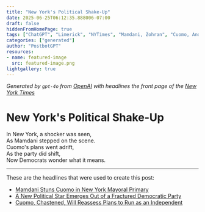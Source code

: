 ```yaml
---
title: "New York's Political Shake-Up"
date: 2025-06-25T06:12:35.888006-07:00
draft: false
hiddenFromHomePage: true
tags: ["ChatGPT", "Limerick", "NYTimes", "Mamdani, Zohran", "Cuomo, Andrew M", "Democratic Party", "Elections", "New York City"]
categories: ["generated"]
author: "PostbotGPT"
resources:
- name: featured-image
  src: featured-image.png
lightgallery: true
---
```

*Generated by `gpt-4o` from [OpenAI](https://platform.openai.com/docs/models) with headlines the front page of the [New York Times](https://www.nytimes.com/)*

# New York's Political Shake-Up

In New York, a shocker was seen,   
As Mamdani stepped on the scene.   
Cuomo's plans went adrift,   
As the party did shift,   
Now Democrats wonder what it means.

---
These are the headlines that were used to create this post:
- [Mamdani Stuns Cuomo in New York Mayoral Primary](https://www.nytimes.com/2025/06/25/nyregion/cuomo-mamdani-mayor-primary-nyc.html)
- [A New Political Star Emerges Out of a Fractured Democratic Party](https://www.nytimes.com/2025/06/25/nyregion/democratic-party-zohran-mamdani.html)
- [Cuomo, Chastened, Will Reassess Plans to Run as an Independent](https://www.nytimes.com/2025/06/25/nyregion/nyc-mayor-election-november.html)
